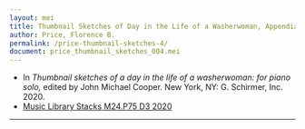 ```yaml
---
layout: mei
title: Thumbnail Sketches of Day in the Life of a Washerwoman, Appendix II. Dreaming at the Washtub
author: Price, Florence B.
permalink: /price-thumbnail-sketches-4/
document: price_thumbnail_sketches_004.mei
---
```


- In *Thumbnail sketches of a day in the life of a washerwoman: for piano solo,* edited by John Michael Cooper. New York, NY: G. Schirmer, Inc. 2020.
- <a href="https://tufts-primo.hosted.exlibrisgroup.com/permalink/f/bnf7qa/01TUN_ALMA21275628710003851" target="_blank"> Music Library Stacks M24.P75 D3 2020</a>

---
